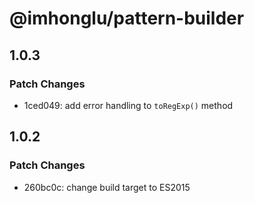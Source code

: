 # @imhonglu/pattern-builder

## 1.0.3

### Patch Changes

- 1ced049: add error handling to `toRegExp()` method

## 1.0.2

### Patch Changes

- 260bc0c: change build target to ES2015
